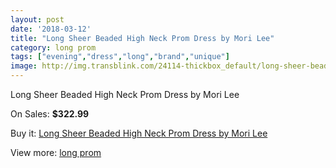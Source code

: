 ```yaml
---
layout: post
date: '2018-03-12'
title: "Long Sheer Beaded High Neck Prom Dress by Mori Lee"
category: long prom
tags: ["evening","dress","long","brand","unique"]
image: http://img.transblink.com/24114-thickbox_default/long-sheer-beaded-high-neck-prom-dress-by-mori-lee.jpg
---
```

Long Sheer Beaded High Neck Prom Dress by Mori Lee

On Sales: **$322.99**
<a href="https://www.transblink.com/en/long-prom/7641-long-sheer-beaded-high-neck-prom-dress-by-mori-lee.html"><amp-img layout="responsive" width="600" height="600" src="//img.transblink.com/24114-thickbox_default/long-sheer-beaded-high-neck-prom-dress-by-mori-lee.jpg" alt="Long Sheer Beaded High Neck Prom Dress by Mori Lee 0" /></a>
<a href="https://www.transblink.com/en/long-prom/7641-long-sheer-beaded-high-neck-prom-dress-by-mori-lee.html"><amp-img layout="responsive" width="600" height="600" src="//img.transblink.com/24118-thickbox_default/long-sheer-beaded-high-neck-prom-dress-by-mori-lee.jpg" alt="Long Sheer Beaded High Neck Prom Dress by Mori Lee 1" /></a>
<a href="https://www.transblink.com/en/long-prom/7641-long-sheer-beaded-high-neck-prom-dress-by-mori-lee.html"><amp-img layout="responsive" width="600" height="600" src="//img.transblink.com/24117-thickbox_default/long-sheer-beaded-high-neck-prom-dress-by-mori-lee.jpg" alt="Long Sheer Beaded High Neck Prom Dress by Mori Lee 2" /></a>
<a href="https://www.transblink.com/en/long-prom/7641-long-sheer-beaded-high-neck-prom-dress-by-mori-lee.html"><amp-img layout="responsive" width="600" height="600" src="//img.transblink.com/24116-thickbox_default/long-sheer-beaded-high-neck-prom-dress-by-mori-lee.jpg" alt="Long Sheer Beaded High Neck Prom Dress by Mori Lee 3" /></a>
<a href="https://www.transblink.com/en/long-prom/7641-long-sheer-beaded-high-neck-prom-dress-by-mori-lee.html"><amp-img layout="responsive" width="600" height="600" src="//img.transblink.com/24115-thickbox_default/long-sheer-beaded-high-neck-prom-dress-by-mori-lee.jpg" alt="Long Sheer Beaded High Neck Prom Dress by Mori Lee 4" /></a>

Buy it: [Long Sheer Beaded High Neck Prom Dress by Mori Lee](https://www.transblink.com/en/long-prom/7641-long-sheer-beaded-high-neck-prom-dress-by-mori-lee.html "Long Sheer Beaded High Neck Prom Dress by Mori Lee")

View more: [long prom](https://www.transblink.com/en/58-long-prom "long prom")